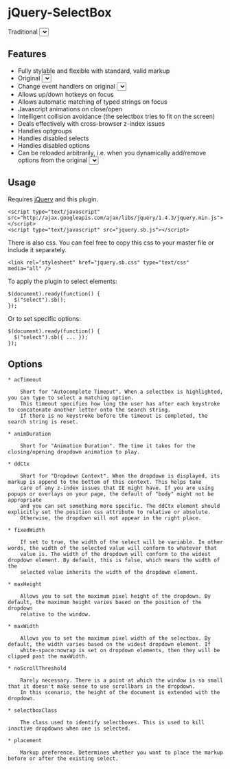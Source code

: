 # jQuery-SelectBox

Traditional <select> elements are very difficult to style by themselves, 
but they are also very usable and feature rich. This plugin attempts to 
recreate all selectbox functionality and appearance while adding 
animation and stylability.

## Features

  * Fully stylable and flexible with standard, valid markup
  * Original <select> is updated behind-the-scenes
  * Change event handlers on original <select> still work
  * Allows up/down hotkeys on focus
  * Allows automatic matching of typed strings on focus
  * Javascript animations on close/open
  * Intelligent collision avoidance (the selectbox tries to fit on the screen)
  * Deals effectively with cross-browser z-index issues
  * Handles optgroups
  * Handles disabled selects
  * Handles disabled options
  * Can be reloaded arbitrarily, i.e. when you dynamically add/remove options from the original <select>

## Usage

Requires [jQuery](http://jquery.com) and this plugin.

    <script type="text/javascript" src="http://ajax.googleapis.com/ajax/libs/jquery/1.4.3/jquery.min.js"></script>
    <script type="text/javascript" src="jquery.sb.js"></script>

There is also css. You can feel free to copy this css to your master file or include it separately.

    <link rel="stylesheet" href="jquery.sb.css" type="text/css" media="all" />

To apply the plugin to select elements:

    $(document).ready(function() {
      $("select").sb();
    });

Or to set specific options:

    $(document).ready(function() {
      $("select").sb({ ... });
    });

## Options
 
    * acTimeout
    
        Short for "Autocomplete Timeout". When a selectbox is highlighted, you can type to select a matching option.
        This timeout specifies how long the user has after each keystroke to concatenate another letter onto the search string.
        If there is no keystroke before the timeout is completed, the search string is reset.

    * animDuration
    
        Short for "Animation Duration". The time it takes for the closing/opening dropdown animation to play.

    * ddCtx
    
        Short for "Dropdown Context". When the dropdown is displayed, its markup is append to the bottom of this context. This helps take 
        care of any z-index issues that IE might have. If you are using popups or overlays on your page, the default of "body" might not be appropriate 
        and you can set something more specific. The ddCtx element should explicitly set the position css attribute to relative or absolute. 
        Otherwise, the dropdown will not appear in the right place.

    * fixedWidth
  
        If set to true, the width of the select will be variable. In other words, the width of the selected value will conform to whatever that
        value is. The width of the dropdown will conform to the widest dropdown element. By default, this is false, which means the width of the 
        selected value inherits the width of the dropdown element.

    * maxHeight
    
        Allows you to set the maximum pixel height of the dropdown. By default, the maximum height varies based on the position of the dropdown 
        relative to the window.

    * maxWidth

        Allows you to set the maximum pixel width of the selectbox. By default, the width varies based on the widest dropdown element. If 
        white-space:nowrap is set on dropdown elements, then they will be clipped past the maxWidth.
  
    * noScrollThreshold
  
        Rarely necessary. There is a point at which the window is so small that it doesn't make sense to use scrollbars in the dropdown. 
        In this scenario, the height of the document is extended with the dropdown.

    * selectboxClass
  
        The class used to identify selectboxes. This is used to kill inactive dropdowns when one is selected.

    * placement
  
        Markup preference. Determines whether you want to place the markup before or after the existing select.